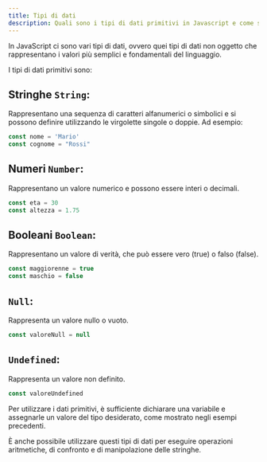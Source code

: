 ```yaml
---
title: Tipi di dati
description: Quali sono i tipi di dati primitivi in Javascript e come si possono utilizzare
---
```


In JavaScript ci sono vari tipi di dati, ovvero quei tipi di dati non oggetto che rappresentano i valori più semplici e fondamentali del linguaggio.

I tipi di dati primitivi sono:

## Stringhe `String`:

Rappresentano una sequenza di caratteri alfanumerici o simbolici e si possono definire utilizzando le virgolette singole o doppie. Ad esempio:

```js
const nome = 'Mario'
const cognome = "Rossi"
```

## Numeri `Number`:

Rappresentano un valore numerico e possono essere interi o decimali.

```js
const eta = 30
const altezza = 1.75
```

## Booleani `Boolean`:

Rappresentano un valore di verità, che può essere vero (true) o falso (false).

```js
const maggiorenne = true
const maschio = false
```

## `Null`:

Rappresenta un valore nullo o vuoto.

```js
const valoreNull = null
```

## `Undefined`:

Rappresenta un valore non definito.

```js
const valoreUndefined
```

Per utilizzare i dati primitivi, è sufficiente dichiarare una variabile e assegnarle un valore del tipo desiderato, come mostrato negli esempi precedenti.

È anche possibile utilizzare questi tipi di dati per eseguire operazioni aritmetiche, di confronto e di manipolazione delle stringhe.
